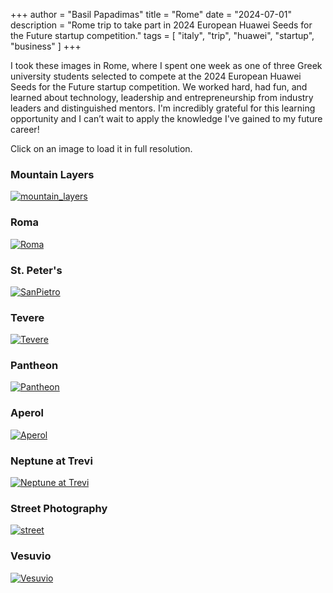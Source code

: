 +++
author = "Basil Papadimas"
title = "Rome"
date = "2024-07-01"
description = "Rome trip to take part in 2024 European Huawei Seeds for the Future startup competition."
tags = [
    "italy", "trip", "huawei", "startup", "business"
]
+++

I took these images in Rome, where I spent one week as one of three Greek university students selected to compete at the 2024 European Huawei Seeds for the Future startup competition. We worked hard, had fun, and learned about technology, leadership and entrepreneurship from industry leaders and distinguished mentors. I'm incredibly grateful for this learning opportunity and I can’t wait to apply the knowledge I've gained to my future career!

Click on an image to load it in full resolution.

### Mountain Layers
[![mountain_layers](/images/rome/mountain_layers_min.jpeg "Mountain Layers")](/images/rome/mountain_layers.jpeg)

### Roma
[![Roma](/images/rome/Roma_min.jpeg "Roma")](/images/rome/Roma.jpeg)

### St. Peter's
[![SanPietro](/images/rome/SanPietro_min.jpeg "SanPietro")](/images/rome/SanPietro.jpeg)

### Tevere
[![Tevere](/images/rome/Tevere_min.jpeg "Tevere")](/images/rome/Tevere.jpeg)

### Pantheon
[![Pantheon](/images/rome/Pantheon_min.jpeg "Pantheon")](/images/rome/Pantheon.jpeg)

### Aperol
[![Aperol](/images/rome/Aperol_min.jpeg "Aperol")](/images/rome/Aperol.jpeg)

### Neptune at Trevi
[![Neptune at Trevi](/images/rome/Neptune_min.jpeg "Neptune at Trevi")](/images/rome/Neptune.jpeg)

### Street Photography
[![street](/images/rome/street_min.jpeg "Street Photography")](/images/rome/street.jpeg)

### Vesuvio
[![Vesuvio](/images/rome/Vesuvio_min.jpeg "Vesuvio")](/images/rome/Vesuvio.jpeg)
